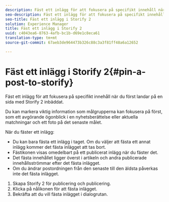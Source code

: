```yaml
---
description: Fäst ett inlägg för att fokusera på specifikt innehåll när du först landar på en sida med Storify 2 inbäddat.
seo-description: Fäst ett inlägg för att fokusera på specifikt innehåll när du först landar på en sida med Storify 2 inbäddat.
seo-title: Fäst ett inlägg i Storify 2
solution: Experience Manager
title: Fäst ett inlägg i Storify 2
uuid: c4043ea6-8763-4afb-bc1b-d69e1c8eca61
translation-type: tm+mt
source-git-commit: 67aeb3de964473b326c88c3a3f81ff48a6a12652

---
```



# Fäst ett inlägg i Storify 2{#pin-a-post-to-storify}

Fäst ett inlägg för att fokusera på specifikt innehåll när du först landar på en sida med Storify 2 inbäddat.

Du kan markera viktig information som målgrupperna kan fokusera på först, som ett avgörande ögonblick i en nyhetsberättelse eller aktuella matchningar och ett foto på det senaste målet.

När du fäster ett inlägg:

* Du kan bara fästa ett inlägg i taget. Om du väljer att fästa ett annat inlägg kommer det fästa inlägget att tas bort.
* Fästikonen visas omedelbart på ett publicerat inlägg när du fäster det.
* Det fästa innehållet ligger överst i artikeln och andra publicerade innehållsströmmar efter det fästa inlägget.
* Om du ändrar postordningen från den senaste till den äldsta påverkas inte det fästa inlägget.

1. Skapa Storify 2 för publicering och publicering.
1. Klicka på nålikonen för att fästa inlägget.
1. Bekräfta att du vill fästa inlägget i dialogrutan.

